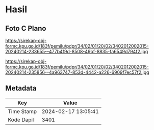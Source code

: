 # Hasil

## Foto C Plano

https://sirekap-obj-formc.kpu.go.id/183f/pemilu/pdpr/34/02/01/20/02/3402012002015-20240214-233655--477b4f9d-8508-49bf-8835-fa6549d794f2.jpg

https://sirekap-obj-formc.kpu.go.id/183f/pemilu/pdpr/34/02/01/20/02/3402012002015-20240214-235856--4a963747-853d-4442-a226-6909f7ec57f2.jpg


## Metadata

| Key        | Value               |
| ---------- | ------------------- |
| Time Stamp | 2024-02-17 13:05:41 |
| Kode Dapil | 3401                |



